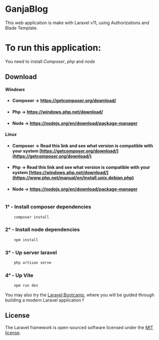 # GanjaBlog

This web application is make with Laravel v11, using Authorizations and Blade Template.

# To run this application:
You need to install <i>Composer</i>, <i>php</i> and <i>node</i>

## Download
#### <i>Windows</i>
- #### Composer -> https://getcomposer.org/download/
- #### Php -> https://windows.php.net/download/
- #### Node -> https://nodejs.org/en/download/package-manager
#### <i>Linux</i>
- #### Composer -> Read this link and see what version is compatible with your system [https://getcomposer.org/download/](https://getcomposer.org/download/)
- #### Php -> Read this link and see what version is compatible with your system [https://windows.php.net/download/](https://www.php.net/manual/en/install.unix.debian.php)
- #### Node -> https://nodejs.org/en/download/package-manager
#
### 1° - Install composer dependencies
```bash
    composer install
```

### 2° - Install node dependencies
```bash
    npm install
```

### 3° - Up server laravel
```bash
    php artisan serve
```

### 4° - Up Vite
```bash
    npm run dev
```



You may also try the [Laravel Bootcamp](https://bootcamp.laravel.com), where you will be guided through building a modern Laravel application f
## License

The Laravel framework is open-sourced software licensed under the [MIT license](https://opensource.org/licenses/MIT).
